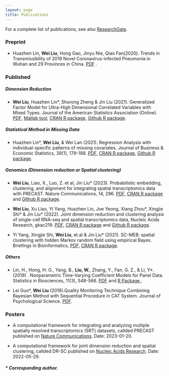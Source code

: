 ```yaml
---
layout: page
title: Publications
---
```


<!--Key publications are described in more detail on the [Research](research.html) page.--> 
For a complete list of publications, see also [ResearchGate](https://www.researchgate.net/profile/Liu-Wei-59).



### Preprint

- Huazhen Lin, **Wei Liu**, Hong Gao, Jinyu Nie, Qiao Fan(2020). Trends in Transmissibility of 2019 Novel
Coronavirus-infected Pneumonia in Wuhan and 29
Provinces in China.  <a href="https://www.medrxiv.org/content/10.1101/2020.02.21.20026468v1">PDF</a> . 

### Published
##### Dimension Reduction

- **Wei Liu**, Huazhen Lin\*, Shurong Zheng & Jin Liu (2021). Generalized Factor Model for Ultra-High Dimensional Correlated Variables with Mixed Types. Journal of the American Statistics Association (Online). [PDF](https://www.tandfonline.com/doi/full/10.1080/01621459.2021.1999818), [Matlab tool](https://github.com/feiyoung/MGFM), [CRAN R package](https://CRAN.R-project.org/package=GFM), [Github R package](https://github.com/feiyoung/GFM).

##### Statistical Method in Missing Data 

- Huazhen Lin\*, **Wei Liu**, & Wei Lan (2021).   Regression Analysis with individual-specific patterns of missing covariates. Journal of Business & Economic Statistics, 39(1), 179-188. [PDF](https://www.tandfonline.com/doi/full/10.1080/07350015.2019.1635486), [CRAN R package](https://CRAN.R-project.org/package=ILSE), [Github R package](https://github.com/feiyoung/ILSE).



##### Genomics (Dimension reduction or Spatial clustering)
-  **Wei Liu**, Liao, X., Luo, Z. et al, Jin Liu\* (2023). Probabilistic embedding, clustering, and alignment for integrating spatial transcriptomics data with PRECAST. Nature Communications, 14, 296. [PDF](https://www.nature.com/articles/s41467-023-35947-w.pdf?pdf=button%20sticky), <a href="https://CRAN.R-project.org/package=PRECAST"> CRAN R package</a>  and <a href="https://github.com/feiyoung/PRECAST"> Github R package</a>.

- **Wei Liu**, Xu Liao, Yi Yang, Huazhen Lin, Joe Yeong, Xiang Zhou\*, Xingjie Shi\* & Jin Liu\* (2022). Joint dimension reduction and clustering analysis of single-cell RNA-seq and spatial transcriptomics data, Nucleic Acids Research, gkac219. [PDF](https://doi.org/10.1093/nar/gkac219), <a href="https://CRAN.R-project.org/package=DR.SC"> CRAN R package</a>  and <a href="https://github.com/feiyoung/DR.SC"> Github R package</a>.

- Yi Yang, Xingjie Shi, **Wei Liu**, et.al & Jin Liu\* (2021). SC-MEB: spatial clustering with hidden Markov random field using empirical Bayes. Briefings in Bioinformatics,  <a href="https://doi.org/10.1093/bib/bbab466">PDF</a>, <a href="https://CRAN.R-project.org/package=SC.MEB"> CRAN R package</a>.
  

##### Others

- Lin, H., Hong, H. G., Yang, B., **Liu, W.**, Zhang, Y., Fan, G. Z., & Li, Y\*. (2019) . Nonparametric Time-Varying Coefficient Models for Panel Data. Statistics in Biosciences, 11(3), 548-566. <a href="https://link.springer.com/article/10.1007/s12561-019-09248-0">PDF</a> and <a href="https://github.com/feiyoung/nptvcmPD">R Package </a>.

- Lei Guo\*, **Wei Liu** (2018).Quality Monitoring Technique Combining Bayesian Method with Sequential Procedure in CAT System. Journal of Psychological Science.  <a href="http://www.psysci.org/EN/abstract/abstract10065.shtml">PDF</a>.
  

### Posters
- A computational framework for integrating and analyzing multiple spatially resolved transcriptomics (SRT) datasets, callded PRECAST published on [Nature Communications](https://doi.org/10.1038/s41467-023-35947-w). Date: 2023-01-20.

- A computational framework for joint dimension reduction and spatial clustering, callded DR-SC published on [Nucleic Acids Research](https://doi.org/10.1093/nar/gkac219). Date: 2022-05-29.




##### \* Corresponding author.
